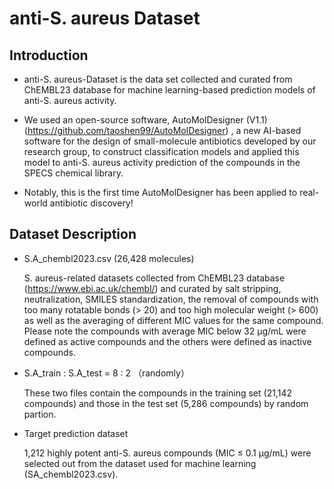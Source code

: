 # anti-S. aureus Dataset

Introduction
-----------------------------------
* anti-S. aureus-Dataset is the data set collected and curated from ChEMBL23 database for machine learning-based prediction models of anti-S. aureus activity.

* We used an open-source software, AutoMolDesigner (V1.1) (https://github.com/taoshen99/AutoMolDesigner) , a new AI-based software for the design of small-molecule antibiotics developed by our research group, to construct classification models and applied this model to anti-S. aureus activity prediction of the compounds in the SPECS chemical library.

* Notably, this is the first time AutoMolDesigner has been applied to real-world antibiotic discovery!

Dataset Description
-----------------------------------

* S.A_chembl2023.csv (26,428 molecules)
  
   S. aureus-related datasets collected from ChEMBL23 database (https://www.ebi.ac.uk/chembl/) and curated by salt stripping, neutralization, SMILES standardization, the removal of compounds with too many rotatable bonds (> 20) and too high molecular weight (> 600) as well as the averaging of different MIC values for the same compound. Please note the compounds with average MIC below 32 μg/mL were defined as active compounds and the others were defined as inactive compounds. 

* S.A_train : S.A_test = 8 : 2 （randomly）

   These two files contain the compounds in the training set (21,142 compounds) and those in the test set (5,286 compounds) by random partion.  

* Target prediction dataset
  
   1,212 highly potent anti-S. aureus compounds (MIC ≤ 0.1 μg/mL) were selected out from the dataset used for machine learning (SA_chembl2023.csv). 
